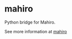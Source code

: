 # mahiro

Python bridge for Mahiro.

See more information at [mahiro](https://github.com/opq-osc/mahiro)
